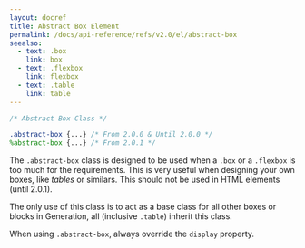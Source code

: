 ```yaml
---
layout: docref
title: Abstract Box Element
permalink: /docs/api-reference/refs/v2.0/el/abstract-box
seealso:
  - text: .box
    link: box
  - text: .flexbox
    link: flexbox
  - text: .table
    link: table
---
```


```scss
/* Abstract Box Class */

.abstract-box {...} /* From 2.0.0 & Until 2.0.0 */
%abstract-box {...} /* From 2.0.1 */
```

The `.abstract-box` class is designed to be used when a `.box` or a `.flexbox`
is too much for the requirements. This is very useful when designing your
own boxes, like *tables* or similars. <span class="cond">This should not be
used in HTML elements <span class="cond-ex">(until 2.0.1)</span></span>.

The only use of this class is to act as a base class for all other boxes or
blocks in Generation, all (inclusive `.table`) inherit this class.

When using `.abstract-box`, always override the `display` property.
